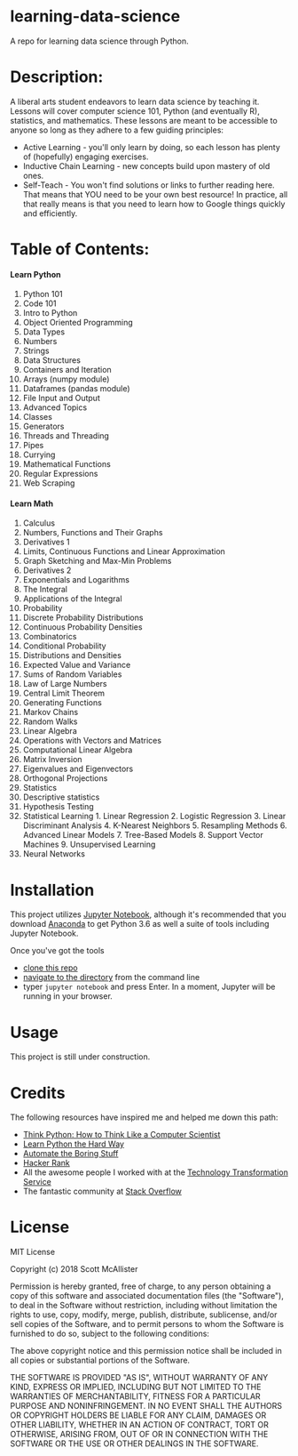 # learning-data-science
A repo for learning data science through Python.
# Description:

A liberal arts student endeavors to learn data science by teaching it. Lessons will cover computer science 101, Python (and eventually R), statistics, and mathematics. These lessons are meant to be accessible to anyone so long as they adhere to a few guiding principles:
- Active Learning - you'll only learn by doing, so each lesson has plenty of (hopefully) engaging exercises.
- Inductive Chain Learning - new concepts build upon mastery of old ones.
- Self-Teach - You won't find solutions or links to further reading here. That means that YOU need to be your own best resource! In practice, all that really means is that you need to learn how to Google things quickly and efficiently.

# Table of Contents:
#### Learn Python
1. Python 101
  1. Code 101
  2. Intro to Python
  3. Object Oriented Programming
2. Data Types
  1. Numbers
  2. Strings
3. Data Structures
  1. Containers and Iteration
  2. Arrays (numpy module)
  3. Dataframes (pandas module)
  7. File Input and Output
4. Advanced Topics
  1. Classes
  2. Generators
  3. Threads and Threading
  4. Pipes
  5. Currying
  6. Mathematical Functions
  7. Regular Expressions
  8. Web Scraping

#### Learn Math
1. Calculus
  1. Numbers, Functions and Their Graphs
  2. Derivatives 1
  3. Limits, Continuous Functions and Linear Approximation
  4. Graph Sketching and Max-Min Problems
  5. Derivatives 2
  6. Exponentials and Logarithms
  7. The Integral
  8. Applications of the Integral
2. Probability
  1. Discrete Probability Distributions
  2. Continuous Probability Densities
  3. Combinatorics
  4. Conditional Probability
  5. Distributions and Densities
  6. Expected Value and Variance
  7. Sums of Random Variables
  8. Law of Large Numbers
  9. Central Limit Theorem
  10. Generating Functions
  11. Markov Chains
  12. Random Walks
3. Linear Algebra
  1. Operations with Vectors and Matrices
  2. Computational Linear Algebra
  3. Matrix Inversion
  4. Eigenvalues and Eigenvectors
  5. Orthogonal Projections
4. Statistics
  1. Descriptive statistics
  2. Hypothesis Testing
  3. Statistical Learning
    1. Linear Regression
    2. Logistic Regression
    3. Linear Discriminant Analysis
    4. K-Nearest Neighbors
    5. Resampling Methods
    6. Advanced Linear Models
    7. Tree-Based Models
    8. Support Vector Machines
    9. Unsupervised Learning
  4. Neural Networks

# Installation
This project utilizes [Jupyter Notebook](http://jupyter.org/), although it's recommended that you download [Anaconda](https://www.anaconda.com/download/#macos) to get Python 3.6 as well a suite of tools including Jupyter Notebook.

Once you've got the tools
 - [clone this repo](https://help.github.com/articles/cloning-a-repository/)
 - [navigate to the directory](https://www.digitalcitizen.life/command-prompt-how-use-basic-commands) from the command line
 - typer `jupyter notebook` and press Enter. In a moment, Jupyter will be running in your browser.

# Usage
This project is still under construction.

# Credits
The following resources have inspired me and helped me down this path:
- [Think Python:  How to Think Like a Computer Scientist](http://www.greenteapress.com/thinkpython/thinkpython.html)
- [Learn Python the Hard Way](https://learnpythonthehardway.org/)
- [Automate the Boring Stuff](https://automatetheboringstuff.com/)
- [Hacker Rank](https://www.hackerrank.com/)
- All the awesome people I worked with at the [Technology Transformation Service](https://www.gsa.gov/about-us/organization/federal-acquisition-service/technology-transformation-services)
- The fantastic community at [Stack Overflow](https://stackoverflow.com/)

# License
MIT License

Copyright (c) 2018 Scott McAllister

Permission is hereby granted, free of charge, to any person obtaining a copy
of this software and associated documentation files (the "Software"), to deal
in the Software without restriction, including without limitation the rights
to use, copy, modify, merge, publish, distribute, sublicense, and/or sell
copies of the Software, and to permit persons to whom the Software is
furnished to do so, subject to the following conditions:

The above copyright notice and this permission notice shall be included in all
copies or substantial portions of the Software.

THE SOFTWARE IS PROVIDED "AS IS", WITHOUT WARRANTY OF ANY KIND, EXPRESS OR
IMPLIED, INCLUDING BUT NOT LIMITED TO THE WARRANTIES OF MERCHANTABILITY,
FITNESS FOR A PARTICULAR PURPOSE AND NONINFRINGEMENT. IN NO EVENT SHALL THE
AUTHORS OR COPYRIGHT HOLDERS BE LIABLE FOR ANY CLAIM, DAMAGES OR OTHER
LIABILITY, WHETHER IN AN ACTION OF CONTRACT, TORT OR OTHERWISE, ARISING FROM,
OUT OF OR IN CONNECTION WITH THE SOFTWARE OR THE USE OR OTHER DEALINGS IN THE
SOFTWARE.
